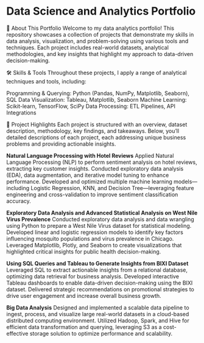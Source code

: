 # Data Science and Analytics Portfolio
📌 About This Portfolio
Welcome to my data analytics portfolio! This repository showcases a collection of projects that demonstrate my skills in data analysis, visualization, and problem-solving using various tools and techniques. Each project includes real-world datasets, analytical methodologies, and key insights that highlight my approach to data-driven decision-making.

🛠️ Skills & Tools
Throughout these projects, I apply a range of analytical techniques and tools, including:

Programming & Querying: Python (Pandas, NumPy, Matplotlib, Seaborn), SQL
Data Visualization: Tableau, Matplotlib, Seaborn
Machine Learning: Scikit-learn, TensorFlow, SciPy
Data Processing: ETL Pipelines, API Integrations

📂 Project Highlights
Each project is structured with an overview, dataset description, methodology, key findings, and takeaways. Below, you’ll detailed descriptions of each project, each addressing unique business problems and providing actionable insights.

**Natural Language Processing with Hotel Reviews**
Applied Natural Language Processing (NLP) to perform sentiment analysis on hotel reviews, extracting key customer insights. Conducted exploratory data analysis (EDA), data augmentation, and iterative model tuning to enhance performance. Developed and optimized multiple machine learning models—including Logistic Regression, KNN, and Decision Tree—leveraging feature engineering and cross-validation to improve sentiment classification accuracy.

**Exploratory Data Analysis and Advanced Statistical Analysis on West Nile Virus Prevalence**
Conducted exploratory data analysis and data wrangling using Python to prepare a West Nile Virus dataset for statistical modeling. Developed linear and logistic regression models to identify key factors influencing mosquito populations and virus prevalence in Chicago. Leveraged Matplotlib, Plotly, and Seaborn to create visualizations that highlighted critical insights for public health decision-making.

**Using SQL Queries and Tableau to Generate Insights from BIXI Dataset**
Leveraged SQL to extract actionable insights from a relational database, optimizing data retrieval for business analysis. Developed interactive Tableau dashboards to enable data-driven decision-making using the BIXI dataset. Delivered strategic recommendations on promotional strategies to drive user engagement and increase overall business growth.

**Big Data Analysis**
Designed and implemented a scalable data pipeline to ingest, process, and visualize large real-world datasets in a cloud-based distributed computing environment. Utilized Hadoop, Spark, and Hive for efficient data transformation and querying, leveraging S3 as a cost-effective storage solution to optimize performance and scalability.
